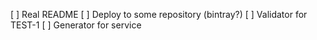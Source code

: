 [ ] Real README
[ ] Deploy to some repository (bintray?)
[ ] Validator for TEST-1
[ ] Generator for service
